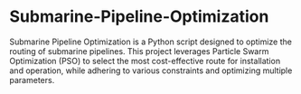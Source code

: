 # Submarine-Pipeline-Optimization
Submarine Pipeline Optimization is a Python script designed to optimize the routing of submarine pipelines. This project leverages Particle Swarm Optimization (PSO) to select the most cost-effective route for installation and operation, while adhering to various constraints and optimizing multiple parameters.
